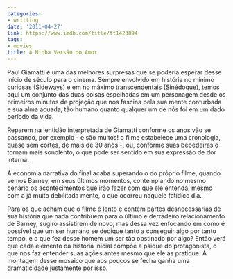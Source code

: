 ```yaml
---
categories:
- writting
date: '2011-04-27'
link: https://www.imdb.com/title/tt1423894
tags:
- movies
title: A Minha Versão do Amor
---
```


Paul Giamatti é uma das melhores surpresas que se poderia esperar desse início de século para o cinema. Sempre envolvido em história no mínimo curiosas (Sideways) e em no máximo transcendentais (Sinédoque), temos aqui um conjunto das duas coisas espelhadas em um personagem desde os primeiros minutos de projeção que nos fascina pela sua mente conturbada e sua alma acuada, tão humano quanto qualquer um de nós foi em um dado período da vida.

Reparem na lentidão interpretada de Giamatti conforme os anos vão se passando, por exemplo - e são muitos! o filme estabelece uma cronologia, quase sem cortes, de mais de 30 anos -, ou, conforme suas bebedeiras o tornam mais sonolento, o que pode ser sentido em sua expressão de dor interna.

A economia narrativa do final acaba superando o do próprio filme, quando vemos Barney, em seus últimos momentos, contemplando no mesmo cenário os acontecimentos que irão fazer com que ele entenda, mesmo com a já muito debilitada mente, o que ocorreu naquele fatídico dia.

Para os que acham que o filme é lento e contém partes desnecessárias de sua história que nada contribuem para o último e derradeiro relacionamento de Barney, sugiro assistirem de novo, mas dessa vez enfocando em como é possível que um ser humano se dedique tanto a conseguir algo por tanto tempo, e o que fez desse homem um ser tão obstinado por algo? Então verá que cada elemento da história inicial compõe a psique do protagonista, o que nos faz entender suas ações antes mesmo que ele as pratique. A montagem desse mosaico que aos poucos se fecha ganha uma dramaticidade justamente por isso.